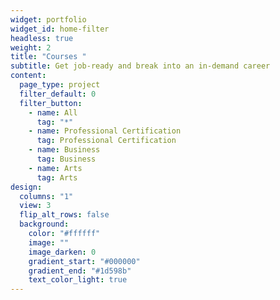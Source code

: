 ```yaml
---
widget: portfolio
widget_id: home-filter
headless: true
weight: 2
title: "Courses "
subtitle: Get job-ready and break into an in-demand career
content:
  page_type: project
  filter_default: 0
  filter_button:
    - name: All
      tag: "*"
    - name: Professional Certification
      tag: Professional Certification
    - name: Business
      tag: Business
    - name: Arts
      tag: Arts
design:
  columns: "1"
  view: 3
  flip_alt_rows: false
  background:
    color: "#ffffff"
    image: ""
    image_darken: 0
    gradient_start: "#000000"
    gradient_end: "#1d598b"
    text_color_light: true
---
```

